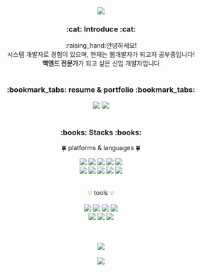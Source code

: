 <div align="center">
  <img src="https://capsule-render.vercel.app/api?type=slice&color=auto&height=180&section=header&text=Welcome&fontSize=70&desc=duboo-mom's%20github&fontAlign=80&fontAlignY=25&descAlign=80&descAlignY=45&rotate=10" />

  <h3>:cat: Introduce :cat:</h3>
  :raising_hand:안녕하세요! <br>
  시스템 개발자로 경험이 있으며, 현재는 웹개발자가 되고자 공부중입니다! <br>
  <b>백엔드 전문가</b>가 되고 싶은 신입 개발자입니다
  <br>
  <br>
  
  <h3> :bookmark_tabs: resume & portfolio :bookmark_tabs:</h3>
  <a href="https://www.notion.so/Resume-94c5914ebfaa42cea74473de15a66bd1"><img src="https://img.shields.io/badge/resume-00CCBB?style=flat&logo=readme&logoColor=white" /></a>
  <a href="https://www.notion.so/3875a94f243446659bf266fd9a8f60f8"><img src="https://img.shields.io/badge/portfolio-FC60A8?style=flat&logo=awesomelists&logoColor=white" /></a>
  <br>
  <br>
  <h3>:books: Stacks :books:</h3> 
  
  :four_leaf_clover: platforms & languages :four_leaf_clover:<br>
  
  <img src="https://img.shields.io/badge/Java-007396?style=flat&logo=Java&logoColor=white" />
	<img src="https://img.shields.io/badge/HTML5-E34F26?style=flat&logo=HTML5&logoColor=white" />
	<img src="https://img.shields.io/badge/CSS3-1572B6?style=flat&logo=CSS3&logoColor=white" />
  <img src="https://img.shields.io/badge/javascript-F7DF1E?style=flat&logo=javascript&logoColor=white" />
  <img src="https://img.shields.io/badge/jquery-0769AD?style=flat&logo=jquery&logoColor=white" />
  <br>
  <img src="https://img.shields.io/badge/mysql-4479A1?style=flat&logo=mysql&logoColor=white" />
  <img src="https://img.shields.io/badge/aws-232F3E?style=flat&logo=amazonaws&logoColor=white" />
  <img src="https://img.shields.io/badge/spring-6DB33F?style=flat&logo=spring&logoColor=white" />
  <img src="https://img.shields.io/badge/bootstrap-7952B3?style=flat&logo=bootstrap&logoColor=white" />
  <img src="https://img.shields.io/badge/python-3776AB?style=flat&logo=python&logoColor=white" />
  
  <br>:bulb: tools :bulb:<br>   
  <img src="https://img.shields.io/badge/Eclipse IDE-2C2255?style=flat&logo=eclipseide&logoColor=white" />
  <img src="https://img.shields.io/badge/vscode-007ACC?style=flat&logo=visualstudiocode&logoColor=white" />
  <img src="https://img.shields.io/badge/git-F05032?style=flat&logo=git&logoColor=white" />
  <img src="https://img.shields.io/badge/github-181717?style=flat&logo=github&logoColor=white" />
  <br>
  <img src="https://img.shields.io/badge/postman-FF6C37?style=flat&logo=postman&logoColor=white" />
  <img src="https://img.shields.io/badge/jira-0052CC?style=flat&logo=jirasoftware&logoColor=white" />
  <img src="https://img.shields.io/badge/confluence-172B4D?style=flat&logo=confluence&logoColor=white" />
  
  <br><br>
  <img src="https://github-readme-stats.vercel.app/api/top-langs/?username=duboo-mom&langs_count=8"><br><br>
  <img src="https://github-readme-stats.vercel.app/api?username=duboo-mom&show_icons=true&theme=dracula">
</div>


